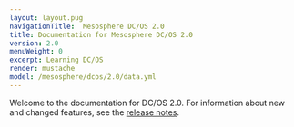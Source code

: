 ```yaml
---
layout: layout.pug
navigationTitle:  Mesosphere DC/OS 2.0
title: Documentation for Mesosphere DC/OS 2.0
version: 2.0
menuWeight: 0
excerpt: Learning DC/OS
render: mustache
model: /mesosphere/dcos/2.0/data.yml
---
```


Welcome to the documentation for DC/OS 2.0. For information about new and changed features, see the [release notes](/mesosphere/dcos/2.0/release-notes/).
